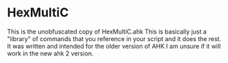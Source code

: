 # HexMultiC
This is the unobfuscated copy of HexMultiC.ahk
This is basically just a "library" of commands that you reference in your script and it does the rest.
It was written and intended for the older version of AHK I am unsure if it will work in the new ahk 2 version.
